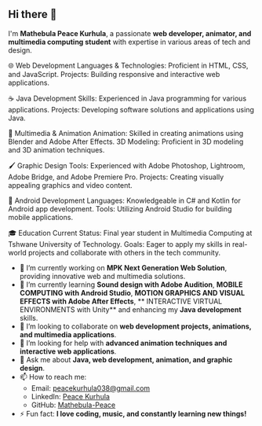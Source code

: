 ## Hi there 👋  

I'm **Mathebula Peace Kurhula**, a passionate **web developer, animator, and multimedia computing student** with expertise in various areas of tech and design.  

🌐 Web Development
Languages & Technologies: Proficient in HTML, CSS, and JavaScript.
Projects: Building responsive and interactive web applications.

☕ Java Development
Skills: Experienced in Java programming for various applications.
Projects: Developing software solutions and applications using Java.

🎨 Multimedia & Animation
Animation: Skilled in creating animations using Blender and Adobe After Effects.
3D Modeling: Proficient in 3D modeling and 3D animation techniques.

🖌️ Graphic Design
Tools: Experienced with Adobe Photoshop, Lightroom, Adobe Bridge, and Adobe Premiere Pro.
Projects: Creating visually appealing graphics and video content.

📱 Android Development
Languages: Knowledgeable in C# and Kotlin for Android app development.
Tools: Utilizing Android Studio for building mobile applications.

🎓 Education
Current Status: Final year student in Multimedia Computing at Tshwane University of Technology.
Goals: Eager to apply my skills in real-world projects and collaborate with others in the tech community.

- 🔭 I’m currently working on **MPK Next Generation Web Solution**, providing innovative web and multimedia solutions.  
- 🌱 I’m currently learning **Sound design with Adobe Audition**, **MOBILE COMPUTING with Android Studio**, **MOTION GRAPHICS AND VISUAL EFFECTS with Adobe After Effects**, **
      INTERACTIVE VIRTUAL ENVIRONMENTS with Unity** and enhancing my **Java development** skills.  
- 👯 I’m looking to collaborate on **web development projects, animations, and multimedia applications**.  
- 🤔 I’m looking for help with **advanced animation techniques and interactive web applications**.  
- 💬 Ask me about **Java, web development, animation, and graphic design**.  
- 📫 How to reach me:  
  - Email: [peacekurhula038@gmail.com](mailto:peacekurhula038@gmail.com)  
  - LinkedIn: [Peace Kurhula](https://www.linkedin.com/in/peace-kurhula)  
  - GitHub: [Mathebula-Peace](https://github.com/Mathebula-Peace)  
- ⚡ Fun fact: **I love coding, music, and constantly learning new things!** 

